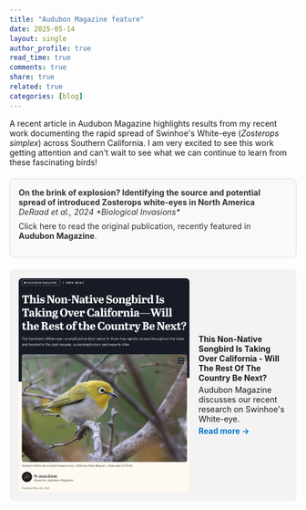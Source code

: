 ```yaml
---
title: "Audubon Magazine feature"
date: 2025-05-14
layout: single
author_profile: true
read_time: true
comments: true
share: true
related: true
categories: [blog]
---
```


A recent article in Audubon Magazine highlights results from my recent work documenting the rapid spread of Swinhoe's White-eye (*Zosterops simplex*) across Southern California. I am very excited to see this work getting attention and can't wait to see what we can continue to learn from these fascinating birds!

<div style="border: 1px solid #ddd; padding: 15px; border-radius: 8px; background: #f9f9f9; margin: 20px 0;">
  <a href="https://link.springer.com/article/10.1007/s10530-024-03268-8" target="_blank" style="text-decoration: none; color: #333;">
    <strong>On the brink of explosion? Identifying the source and potential spread of introduced Zosterops white-eyes in North America</strong><br>
    <em>DeRaad et al., 2024 *Biological Invasions*</em><br>
    <p style="margin-top: 8px;">Click here to read the original publication, recently featured in <strong>Audubon Magazine</strong>. </p>
  </a>
</div>


<div style="display: flex; gap: 16px; background: #f3f3f3; padding: 16px; border-radius: 8px; align-items: center;">
  <img src="/assets/images/audubon-article-thumb.png" alt="Audubon feature" style="width: 300px; height: auto; border-radius: 6px;">
  <div>
    <h4 style="margin: 0;">This Non-Native Songbird Is Taking Over California - Will The Rest Of The Country Be Next?</h4>
    <p style="margin: 4px 0;">Audubon Magazine discusses our recent research on Swinhoe's White-eye.</p>
    <p style="margin: 0;"><a href="https://www.audubon.org/magazine/non-native-songbird-taking-over-california-will-rest-country-be-next" target="_blank" style="color: #0077cc; text-decoration: none;"><strong>Read more →</strong></a></p>
  </div>
</div>






